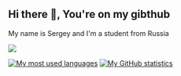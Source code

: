 ## Hi there 👋, You're on my gibthub

My name is Sergey and I'm a student from Russia

![](https://github-profile-summary-cards.vercel.app/api/cards/profile-details?username=Bober2244&theme=tokyonight)

[![My most used languages](https://github-readme-stats.vercel.app/api/top-langs/?username=Bober2244&theme=tokyonight&hide_border=true&layout=compact)](https://github.com/Bober2244?tab=repositories)
[![My GitHub statistics](https://github-readme-stats.vercel.app/api?username=Bober2244&theme=tokyonight&show_icons=true&hide_border=true&hide_title=true)](https://github.com/Bober2244/github-readme-stats)

